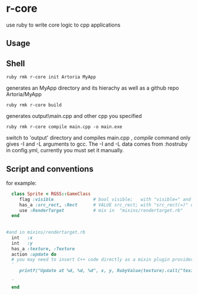 r-core
======

use ruby to write core logic to cpp applications


Usage
-----


Shell
-----

```shell
ruby rmk r-core init Artoria MyApp
```

generates an MyApp directory and its hierachy as well as a github repo Artoria/MyApp


```shell
ruby rmk r-core build
```

generates output\main.cpp and other cpp you specified



```shell
ruby rmk r-core compile main.cpp -o main.exe
```

switch to 'output' directory and compiles main.cpp , *compile* command only gives -I and -L arguments to gcc. 
The -I and -L data comes from :hostruby in config.yml, currently you must set it manually.


Script and conventions
-------------------------
for example:

```ruby
  class Sprite < RGSS::GameClass
     flag :visible               # bool visible;   with "visible=" and "visible" defined in client Ruby
     has_a :src_rect, :Rect      # VALUE src_rect; with "src_rect(=)" defined in client Ruby, and src_rect gives a Ruby Object
     use :RenderTarget           # mix in  "mixins/rendertarget.rb"
  end
  
  
#and in mixins/rendertarget.rb
  int   :x
  int   :y
  has_a :texture, :Texture
  action :update do 
  # you may need to insert C++ code directly as a mixin plugin provider, use a backtick
  `  
     printf("Update at %d, %d, %d", x, y, RubyValue(texture).call("texid"));
   
  `
  end
```

